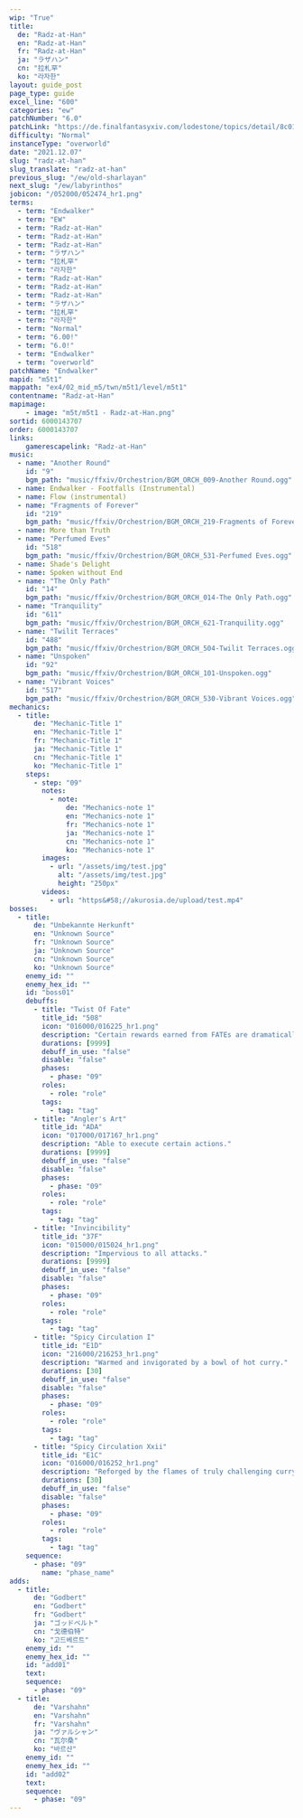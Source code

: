 ```yaml
---
wip: "True"
title:
  de: "Radz-at-Han"
  en: "Radz-at-Han"
  fr: "Radz-at-Han"
  ja: "ラザハン"
  cn: "拉札罕"
  ko: "라자한"
layout: guide_post
page_type: guide
excel_line: "600"
categories: "ew"
patchNumber: "6.0"
patchLink: "https://de.finalfantasyxiv.com/lodestone/topics/detail/8c0146ce7f89035f0f27dcad1edcf30d3037fcf5"
difficulty: "Normal"
instanceType: "overworld"
date: "2021.12.07"
slug: "radz-at-han"
slug_translate: "radz-at-han"
previous_slug: "/ew/old-sharlayan"
next_slug: "/ew/labyrinthos"
jobicon: "/052000/052474_hr1.png"
terms:
  - term: "Endwalker"
  - term: "EW"
  - term: "Radz-at-Han"
  - term: "Radz-at-Han"
  - term: "Radz-at-Han"
  - term: "ラザハン"
  - term: "拉札罕"
  - term: "라자한"
  - term: "Radz-at-Han"
  - term: "Radz-at-Han"
  - term: "Radz-at-Han"
  - term: "ラザハン"
  - term: "拉札罕"
  - term: "라자한"
  - term: "Normal"
  - term: "6.00!"
  - term: "6.0!"
  - term: "Endwalker"
  - term: "overworld"
patchName: "Endwalker"
mapid: "m5t1"
mappath: "ex4/02_mid_m5/twn/m5t1/level/m5t1"
contentname: "Radz-at-Han"
mapimage:
    - image: "m5t/m5t1 - Radz-at-Han.png"
sortid: 6000143707
order: 6000143707
links:
    gamerescapelink: "Radz-at-Han"
music:
  - name: "Another Round"
    id: "9"
    bgm_path: "music/ffxiv/Orchestrion/BGM_ORCH_009-Another Round.ogg"
  - name: Endwalker - Footfalls (Instrumental)
  - name: Flow (instrumental)
  - name: "Fragments of Forever"
    id: "219"
    bgm_path: "music/ffxiv/Orchestrion/BGM_ORCH_219-Fragments of Forever.ogg"
  - name: More than Truth
  - name: "Perfumed Eves"
    id: "518"
    bgm_path: "music/ffxiv/Orchestrion/BGM_ORCH_531-Perfumed Eves.ogg"
  - name: Shade's Delight
  - name: Spoken without End
  - name: "The Only Path"
    id: "14"
    bgm_path: "music/ffxiv/Orchestrion/BGM_ORCH_014-The Only Path.ogg"
  - name: "Tranquility"
    id: "611"
    bgm_path: "music/ffxiv/Orchestrion/BGM_ORCH_621-Tranquility.ogg"
  - name: "Twilit Terraces"
    id: "488"
    bgm_path: "music/ffxiv/Orchestrion/BGM_ORCH_504-Twilit Terraces.ogg"
  - name: "Unspoken"
    id: "92"
    bgm_path: "music/ffxiv/Orchestrion/BGM_ORCH_101-Unspoken.ogg"
  - name: "Vibrant Voices"
    id: "517"
    bgm_path: "music/ffxiv/Orchestrion/BGM_ORCH_530-Vibrant Voices.ogg"
mechanics:
  - title:
      de: "Mechanic-Title 1"
      en: "Mechanic-Title 1"
      fr: "Mechanic-Title 1"
      ja: "Mechanic-Title 1"
      cn: "Mechanic-Title 1"
      ko: "Mechanic-Title 1"
    steps:
      - step: "09"
        notes:
          - note:
              de: "Mechanics-note 1"
              en: "Mechanics-note 1"
              fr: "Mechanics-note 1"
              ja: "Mechanics-note 1"
              cn: "Mechanics-note 1"
              ko: "Mechanics-note 1"
        images:
          - url: "/assets/img/test.jpg"
            alt: "/assets/img/test.jpg"
            height: "250px"
        videos:
          - url: "https&#58;//akurosia.de/upload/test.mp4"
bosses:
  - title:
      de: "Unbekannte Herkunft"
      en: "Unknown Source"
      fr: "Unknown Source"
      ja: "Unknown Source"
      cn: "Unknown Source"
      ko: "Unknown Source"
    enemy_id: ""
    enemy_hex_id: ""
    id: "boss01"
    debuffs:
      - title: "Twist Of Fate"
        title_id: "508"
        icon: "016000/016225_hr1.png"
        description: "Certain rewards earned from FATEs are dramatically increased."
        durations: [9999]
        debuff_in_use: "false"
        disable: "false"
        phases:
          - phase: "09"
        roles:
          - role: "role"
        tags:
          - tag: "tag"
      - title: "Angler's Art"
        title_id: "ADA"
        icon: "017000/017167_hr1.png"
        description: "Able to execute certain actions."
        durations: [9999]
        debuff_in_use: "false"
        disable: "false"
        phases:
          - phase: "09"
        roles:
          - role: "role"
        tags:
          - tag: "tag"
      - title: "Invincibility"
        title_id: "37F"
        icon: "015000/015024_hr1.png"
        description: "Impervious to all attacks."
        durations: [9999]
        debuff_in_use: "false"
        disable: "false"
        phases:
          - phase: "09"
        roles:
          - role: "role"
        tags:
          - tag: "tag"
      - title: "Spicy Circulation I"
        title_id: "E1D"
        icon: "216000/216253_hr1.png"
        description: "Warmed and invigorated by a bowl of hot curry."
        durations: [30]
        debuff_in_use: "false"
        disable: "false"
        phases:
          - phase: "09"
        roles:
          - role: "role"
        tags:
          - tag: "tag"
      - title: "Spicy Circulation Xxii"
        title_id: "E1C"
        icon: "016000/016252_hr1.png"
        description: "Reforged by the flames of truly challenging curry."
        durations: [30]
        debuff_in_use: "false"
        disable: "false"
        phases:
          - phase: "09"
        roles:
          - role: "role"
        tags:
          - tag: "tag"
    sequence:
      - phase: "09"
        name: "phase_name"
adds:
  - title:
      de: "Godbert"
      en: "Godbert"
      fr: "Godbert"
      ja: "ゴッドベルト"
      cn: "戈德伯特"
      ko: "고드베르트"
    enemy_id: ""
    enemy_hex_id: ""
    id: "add01"
    text:
    sequence:
      - phase: "09"
  - title:
      de: "Varshahn"
      en: "Varshahn"
      fr: "Varshahn"
      ja: "ヴァルシャン"
      cn: "瓦尔桑"
      ko: "바르샨"
    enemy_id: ""
    enemy_hex_id: ""
    id: "add02"
    text:
    sequence:
      - phase: "09"
---
```

